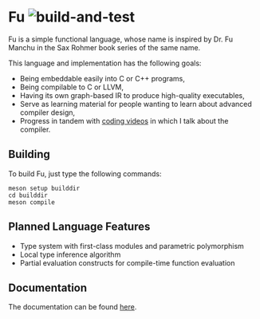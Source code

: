 # Fu ![build-and-test](https://github.com/madmann91/fu/actions/workflows/build_and_test.yml/badge.svg)

Fu is a simple functional language, whose name is inspired by Dr. Fu Manchu in the Sax Rohmer book series of the same name.

This language and implementation has the following goals:

- Being embeddable easily into C or C++ programs,
- Being compilable to C or LLVM,
- Having its own graph-based IR to produce high-quality executables,
- Serve as learning material for people wanting to learn about advanced compiler design,
- Progress in tandem with [coding videos](https://www.youtube.com/channel/UCBFJ3wD3qNSlZ4MqOA9KntA)
  in which I talk about the compiler.

## Building

To build Fu, just type the following commands:

    meson setup builddir
    cd builddir
    meson compile

## Planned Language Features

- Type system with first-class modules and parametric polymorphism
- Local type inference algorithm
- Partial evaluation constructs for compile-time function evaluation

## Documentation

The documentation can be found [here](doc/index.md).
